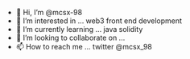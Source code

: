 - 👋 Hi, I’m @mcsx-98
- 👀 I’m interested in ... web3 front end development
- 🌱 I’m currently learning ... java solidity
- 💞️ I’m looking to collaborate on ...
- 📫 How to reach me ... twitter @mcsx_98

<!---
mcsx-98/mcsx-98 is a ✨ special ✨ repository because its `README.md` (this file) appears on your GitHub profile.
You can click the Preview link to take a look at your changes.
--->
